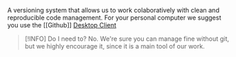 A versioning system that allows us to work colaboratively with clean and reproducible code management. For your personal computer we suggest you use the [[Github]] [Desktop Client](https://desktop.github.com/)


> [!INFO] Do I need to?
> No. We're sure you can manage fine without git, but we highly encourage it, since it is a main tool of our work.
